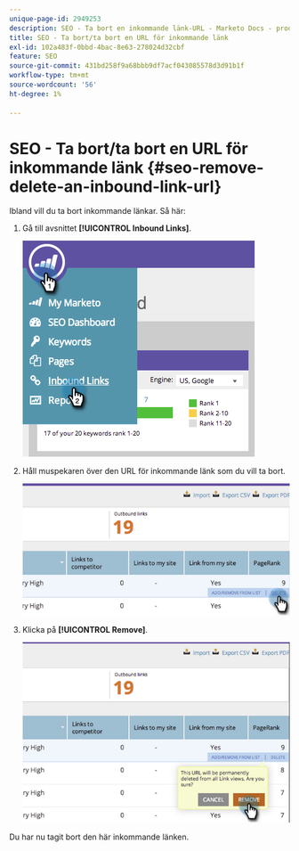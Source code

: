 ```yaml
---
unique-page-id: 2949253
description: SEO - Ta bort en inkommande länk-URL - Marketo Docs - produktdokumentation
title: SEO - Ta bort/ta bort en URL för inkommande länk
exl-id: 102a483f-0bbd-4bac-8e63-278024d32cbf
feature: SEO
source-git-commit: 431bd258f9a68bbb9df7acf043085578d3d91b1f
workflow-type: tm+mt
source-wordcount: '56'
ht-degree: 1%

---
```


# SEO - Ta bort/ta bort en URL för inkommande länk {#seo-remove-delete-an-inbound-link-url}

Ibland vill du ta bort inkommande länkar. Så här:

1. Gå till avsnittet **[!UICONTROL Inbound Links]**.

   ![](assets/image2014-9-18-13-3a47-3a3.png)

1. Håll muspekaren över den URL för inkommande länk som du vill ta bort.

   ![](assets/image2014-9-18-13-3a49-3a34.png)

1. Klicka på **[!UICONTROL Remove]**.

   ![](assets/image2014-9-18-13-3a49-3a44.png)

Du har nu tagit bort den här inkommande länken.
